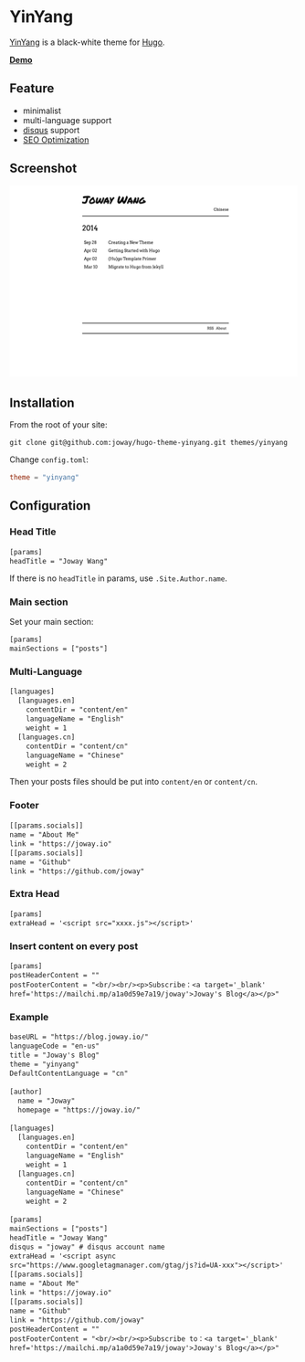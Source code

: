 # YinYang

[YinYang](https://en.wikipedia.org/wiki/Yin_and_yang) is a black-white theme for [Hugo](https://gohugo.io/).

[**Demo**](https://blog.joway.io)

## Feature

- minimalist
- multi-language support
- [disqus](https://disqus.com) support
- [SEO Optimization](https://github.com/joway/hugo-theme-yinyang/blob/master/layouts/partials/seo.html)

## Screenshot

![](./images/screenshot.png)

## Installation

From the root of your site:

```shell
git clone git@github.com:joway/hugo-theme-yinyang.git themes/yinyang
```

Change `config.toml`:

```toml
theme = "yinyang"
```

## Configuration

### Head Title

```
[params]
headTitle = "Joway Wang"
```

If there is no `headTitle` in params, use `.Site.Author.name`.

### Main section

Set your main section:

```
[params]
mainSections = ["posts"]
```

### Multi-Language

```
[languages]
  [languages.en]
    contentDir = "content/en"
    languageName = "English"
    weight = 1
  [languages.cn]
    contentDir = "content/cn"
    languageName = "Chinese"
    weight = 2
```

Then your posts files should be put into `content/en` or `content/cn`.

### Footer

```
[[params.socials]]
name = "About Me"
link = "https://joway.io"
[[params.socials]]
name = "Github"
link = "https://github.com/joway"
```

### Extra Head

```
[params]
extraHead = '<script src="xxxx.js"></script>'
```

### Insert content on every post

```
[params]
postHeaderContent = ""
postFooterContent = "<br/><br/><p>Subscribe：<a target='_blank' href='https://mailchi.mp/a1a0d59e7a19/joway'>Joway's Blog</a></p>"
```

### Example

```
baseURL = "https://blog.joway.io/"
languageCode = "en-us"
title = "Joway's Blog"
theme = "yinyang"
DefaultContentLanguage = "cn"

[author]
  name = "Joway"
  homepage = "https://joway.io/"

[languages]
  [languages.en]
    contentDir = "content/en"
    languageName = "English"
    weight = 1
  [languages.cn]
    contentDir = "content/cn"
    languageName = "Chinese"
    weight = 2

[params]
mainSections = ["posts"]
headTitle = "Joway Wang"
disqus = "joway" # disqus account name
extraHead = '<script async src="https://www.googletagmanager.com/gtag/js?id=UA-xxx"></script>'
[[params.socials]]
name = "About Me"
link = "https://joway.io"
[[params.socials]]
name = "Github"
link = "https://github.com/joway"
postHeaderContent = ""
postFooterContent = "<br/><br/><p>Subscribe to：<a target='_blank' href='https://mailchi.mp/a1a0d59e7a19/joway'>Joway's Blog</a></p>"
```

